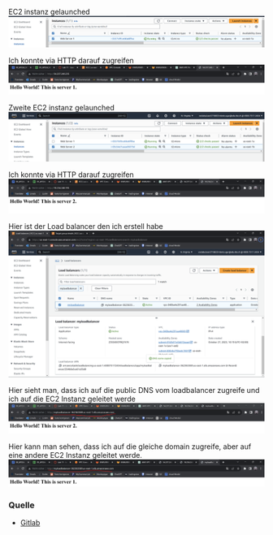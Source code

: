 EC2 instanz gelaunched
![Alt text](image-1.png)

Ich konnte via HTTP darauf zugreifen
![Alt text](image.png)

Zweite EC2 instanz gelaunched
![](image-3.png)

Ich konnte via HTTP darauf zugreifen
![Alt text](image-2.png)

Hier ist der Load balancer den ich erstell habe
![Alt text](image-6.png)

Hier sieht man, dass ich auf die public DNS vom loadbalancer zugreife und ich auf die EC2 Instanz geleitet werde
![Alt text](image-4.png)

Hier kann man sehen, dass ich auf die gleiche domain zugreife, aber auf eine andere EC2 Instanz geleitet werde.
![Alt text](image-5.png)

### Quelle
- [Gitlab](https://gitlab.com/ser-cal/m346/-/blob/main/KN05/KN05.md)